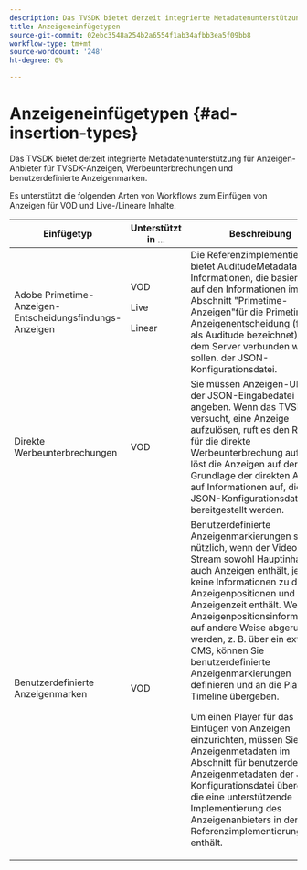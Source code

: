 ```yaml
---
description: Das TVSDK bietet derzeit integrierte Metadatenunterstützung für Anzeigen-Anbieter für TVSDK-Anzeigen, Werbeunterbrechungen und benutzerdefinierte Anzeigenmarken.
title: Anzeigeneinfügetypen
source-git-commit: 02ebc3548a254b2a6554f1ab34afbb3ea5f09bb8
workflow-type: tm+mt
source-wordcount: '248'
ht-degree: 0%

---
```


# Anzeigeneinfügetypen {#ad-insertion-types}

Das TVSDK bietet derzeit integrierte Metadatenunterstützung für Anzeigen-Anbieter für TVSDK-Anzeigen, Werbeunterbrechungen und benutzerdefinierte Anzeigenmarken.

Es unterstützt die folgenden Arten von Workflows zum Einfügen von Anzeigen für VOD und Live-/Lineare Inhalte.

<table id="table_1C3A659BDDB7453CA953A103045FCA01"> 
 <thead> 
  <tr> 
   <th colname="col1" class="entry"> Einfügetyp </th> 
   <th colname="col2" class="entry"> Unterstützt in ... </th> 
   <th colname="col3" class="entry"> Beschreibung </th> 
  </tr>
 </thead>
 <tbody> 
  <tr> 
   <td colname="col1"> Adobe Primetime-Anzeigen-Entscheidungsfindungs-Anzeigen </td> 
   <td colname="col2">VOD <p>Live </p> <p>Linear </p> </td> 
   <td colname="col3">Die Referenzimplementierung bietet <span class="codeph"> AuditudeMetadata</span> Informationen, die basierend auf den Informationen im Abschnitt "Primetime-Anzeigen"für die Primetime-Anzeigenentscheidung (früher als Auditude bezeichnet) mit dem Server verbunden werden sollen.</a> der JSON-Konfigurationsdatei</a>. </td> 
  </tr> 
  <tr> 
   <td colname="col1"> Direkte Werbeunterbrechungen </td> 
   <td colname="col2"> VOD </td> 
   <td colname="col3">Sie müssen Anzeigen-URLs in der JSON-Eingabedatei angeben. Wenn das TVSDK versucht, eine Anzeige aufzulösen, ruft es den Resolver für die direkte Werbeunterbrechung auf und löst die Anzeigen auf der Grundlage der direkten Anzeige auf Informationen auf, die in der JSON-Konfigurationsdatei bereitgestellt werden</a>. </td> 
  </tr> 
  <tr> 
   <td colname="col1"> Benutzerdefinierte Anzeigenmarken </td> 
   <td colname="col2"> VOD </td> 
   <td colname="col3">Benutzerdefinierte Anzeigenmarkierungen sind nützlich, wenn der Video-Stream sowohl Hauptinhalte als auch Anzeigen enthält, jedoch keine Informationen zu den Anzeigenpositionen und der Anzeigenzeit enthält. Wenn die Anzeigenpositionsinformationen auf andere Weise abgerufen werden, z. B. über ein externes CMS, können Sie benutzerdefinierte Anzeigenmarkierungen definieren und an die Player-Timeline übergeben. <p>Um einen Player für das Einfügen von Anzeigen einzurichten, müssen Sie Anzeigenmetadaten im Abschnitt für benutzerdefinierte Anzeigenmetadaten der JSON-Konfigurationsdatei übergeben.</a>, die eine unterstützende Implementierung des Anzeigenanbieters in der Referenzimplementierung enthält. </p> </td>
  </tr>
 </tbody>
</table>
